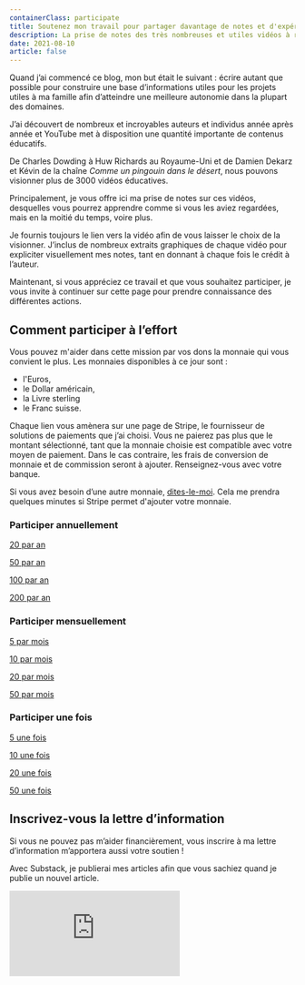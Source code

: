 ```yaml
---
containerClass: participate
title: Soutenez mon travail pour partager davantage de notes et d'expériences
description: La prise de notes des très nombreuses et utiles vidéos à regarder prendre du temps. Je le fais, car je souhaite accroitre ma connaissance sur les domaines des technologies web, de la santé, de la permaculture et bien d'autres. Si vous souhaitez me remercier par une participation, je vous en remercie beaucoup et cela m'aidera à publier plus de contenu, pour vous, chers lecteurs.
date: 2021-08-10
article: false
---
```


Quand j’ai commencé ce blog, mon but était le suivant : écrire autant que possible pour construire une base d’informations utiles pour les projets utiles à ma famille afin d’atteindre une meilleure autonomie dans la plupart des domaines.

J’ai découvert de nombreux et incroyables auteurs et individus année après année et YouTube met à disposition une quantité importante de contenus éducatifs.

De Charles Dowding à Huw Richards au Royaume-Uni et de Damien Dekarz et Kévin de la chaîne _Comme un pingouin dans le désert_, nous pouvons visionner plus de 3000 vidéos éducatives.

Principalement, je vous offre ici ma prise de notes sur ces vidéos, desquelles vous pourrez apprendre comme si vous les aviez regardées, mais en la moitié du temps, voire plus.

Je fournis toujours le lien vers la vidéo afin de vous laisser le choix de la visionner. J’inclus de nombreux extraits graphiques de chaque vidéo pour expliciter visuellement mes notes, tant en donnant à chaque fois le crédit à l’auteur.

Maintenant, si vous appréciez ce travail et que vous souhaitez participer, je vous invite à continuer sur cette page pour prendre connaissance des différentes actions.

## Comment participer à l’effort

Vous pouvez m'aider dans cette mission par vos dons la monnaie qui vous convient le plus. Les monnaies disponibles à ce jour sont :

- l'Euros,
- le Dollar américain,
- la Livre sterling
- le Franc suisse.

Chaque lien vous amènera sur une page de Stripe, le fournisseur de solutions de paiements que j’ai choisi. Vous ne paierez pas plus que le montant sélectionné, tant que la monnaie choisie est compatible avec votre moyen de paiement. Dans le cas contraire, les frais de conversion de monnaie et de commission seront à ajouter. Renseignez-vous avec votre banque.

Si vous avez besoin d’une autre monnaie, [dites-le-moi](../contactez-moi/README.md). Cela me prendra quelques minutes si Stripe permet d'ajouter votre monnaie.

### Participer annuellement

<!-- markdownlint-disable MD033 -->
<article class="participate-options participate-yearly">
    <p>
    <a href="https://buy.stripe.com/3cs9C73dX74J5sQ14k" target="_blank" class="nav-link action-button secondary" aria-label="Aider chaque année">20 par an</a>
    </p>
    <p>
    <a href="https://buy.stripe.com/6oEg0v3dXgFjbRefZd" target="_blank" class="nav-link action-button primary" aria-label="Aider chaque année">50 par an</a>
    </p>
    <p>
    <a href="https://buy.stripe.com/6oE29FbKt4WB7AY28l" target="_blank" class="nav-link action-button secondary" aria-label="Aider chaque année">100 par an</a>
    </p>
    <p>
    <a href="https://buy.stripe.com/bIY3dJ4i160FcVi3cq" target="_blank" class="nav-link action-button secondary" aria-label="Aider chaque année">200 par an</a>
    </p>
</article>

### Participer mensuellement

<!-- markdownlint-disable MD033 -->
<article class="participate-options participate-monthly">
    <p>
    <a href="https://buy.stripe.com/5kA8y39Cl60Ff3q9AI" target="_blank" class="nav-link action-button primary" aria-label="Aider chaque mois">5 par mois</a>
    </p>
    <p>
    <a href="https://buy.stripe.com/eVa3dJdSBdt7aNaaEN" target="_blank" class="nav-link action-button secondary" aria-label="Aider chaque mois">10 par mois</a>
    </p>
    <p>
    <a href="https://buy.stripe.com/28o29F9Cl3Sxg7u5ku" target="_blank" class="nav-link action-button secondary" aria-label="Aider chaque mois">20 par mois</a>
    </p>
    <p>
    <a href="https://buy.stripe.com/9AQ6pV5m5exbf3q8wH" target="_blank" class="nav-link action-button secondary" aria-label="Aider chaque mois">50 par mois</a>
    </p>
</article>

### Participer une fois

<!-- markdownlint-disable MD033 -->
<article class="participate-options participate-once">
    <p>
    <a href="https://participate.stripe.com/9AQg0vaGpdt72gE7su" target="_blank" class="nav-link action-button secondary" aria-label="Aider une fois">5 une fois</a>
    </p>
    <p>
    <a href="https://participate.stripe.com/aEUeWr9Cl3Sx8F2dQT" target="_blank" class="nav-link action-button secondary" aria-label="Aider une fois">10 une fois</a>
    </p>
    <p>
    <a href="https://participate.stripe.com/4gw5lRg0J3Sx08w004" target="_blank" class="nav-link action-button primary" aria-label="Aider une fois">20 une fois</a>
    </p>
    <p>
    <a href="https://participate.stripe.com/14k29Fg0J9cR8F24gl" target="_blank" class="nav-link action-button secondary">50 une fois</a>
    </p>
</article>

## Inscrivez-vous la lettre d’information

Si vous ne pouvez pas m’aider financièrement, vous inscrire à ma lettre d’information m’apportera aussi votre soutien !

Avec Substack, je publierai mes articles afin que vous sachiez quand je publie un nouvel article.

<!-- markdownlint-disable MD033 -->
<p class="newsletter-wrapper"><iframe class="newsletter-embed" src="https://thetooltip.substack.com/embed" frameborder="0" scrolling="no"></iframe></p>
